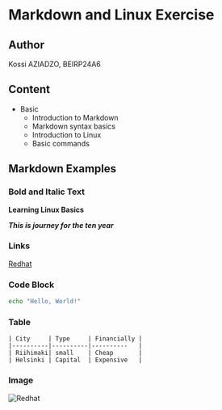 # Markdown and Linux Exercise

## Author
Kossi AZIADZO, BEIRP24A6

## Content 

- Basic
    - Introduction to Markdown
    - Markdown syntax basics
    - Introduction to Linux
    - Basic commands

## Markdown Examples

### Bold and Italic Text

   **Learning Linux Basics** 

   ***This is journey for the ten year***

### Links
[Redhat](https://www.redhat.com/en)

### Code Block

```bash
echo "Hello, World!" 
```    

### Table 
    | City     | Type     | Financially |
    |----------|----------|----------   |
    | Riihimaki| small    | Cheap       |
    | Helsinki | Capital  | Expensive   | 

### Image 
![Redhat](https://th.bing.com/th/id/OIP.dJJLgCg7z6HRmQZ8lE3WEAHaE5?rs=1&pid=ImgDetMain)


